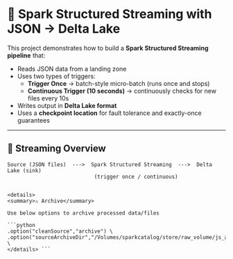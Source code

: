# 🚀 Spark Structured Streaming with JSON → Delta Lake

This project demonstrates how to build a **Spark Structured Streaming pipeline** that:

- Reads JSON data from a landing zone
- Uses two types of triggers:
  - **Trigger Once** → batch-style micro-batch (runs once and stops)
  - **Continuous Trigger (10 seconds)** → continuously checks for new files every 10s
- Writes output in **Delta Lake format**
- Uses a **checkpoint location** for fault tolerance and exactly-once guarantees

---

## 📂 Streaming Overview

```text
Source (JSON files)  --->  Spark Structured Streaming  --->  Delta Lake (sink)
                            (trigger once / continuous)


<details>
<summary>⚠️ Archive</summary>

Use below options to archive processed data/files  

```python
.option("cleanSource","archive") \
.option("sourceArchiveDir","/Volumes/sparkcatalog/store/raw_volume/js_archive") \
</details> ```
